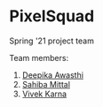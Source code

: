 # PixelSquad
Spring '21 project team

Team members:

1. [Deepika Awasthi](https://github.com/danagar0312)
2. [Sahiba Mittal](https://github.com/SahibaM)
3. [Vivek Karna](https://github.com/vivekka93)
